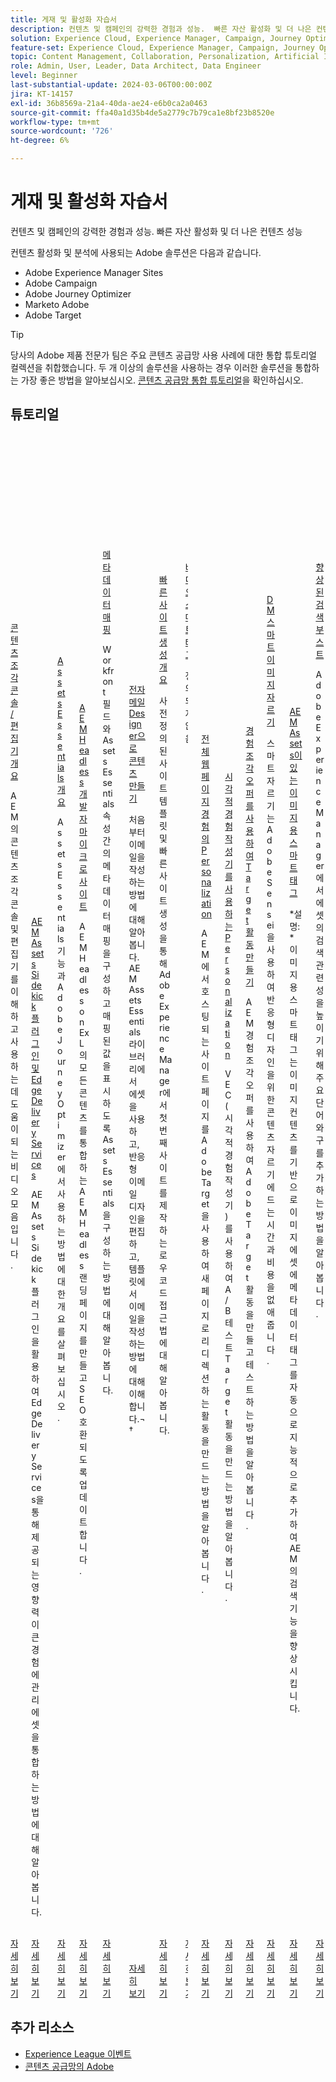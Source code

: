 ```yaml
---
title: 게재 및 활성화 자습서
description: 컨텐츠 및 캠페인의 강력한 경험과 성능.  빠른 자산 활성화 및 더 나은 컨텐츠 성능
solution: Experience Cloud, Experience Manager, Campaign, Journey Optimizer, Marketo, Target
feature-set: Experience Cloud, Experience Manager, Campaign, Journey Optimizer, Marketo Engage, Target
topic: Content Management, Collaboration, Personalization, Artificial Intelligence
role: Admin, User, Leader, Data Architect, Data Engineer
level: Beginner
last-substantial-update: 2024-03-06T00:00:00Z
jira: KT-14157
exl-id: 36b8569a-21a4-40da-ae24-e6b0ca2a0463
source-git-commit: ffa40a1d35b4de5a2779c7b79ca1e8bf23b8520e
workflow-type: tm+mt
source-wordcount: '726'
ht-degree: 6%

---
```


# 게재 및 활성화 자습서

컨텐츠 및 캠페인의 강력한 경험과 성능.  빠른 자산 활성화 및 더 나은 컨텐츠 성능

컨텐츠 활성화 및 분석에 사용되는 Adobe 솔루션은 다음과 같습니다.

* Adobe Experience Manager Sites
* Adobe Campaign
* Adobe Journey Optimizer
* Marketo Adobe
* Adobe Target

>[!TIP]
>
>당사의 Adobe 제품 전문가 팀은 주요 콘텐츠 공급망 사용 사례에 대한 통합 튜토리얼 컬렉션을 취합했습니다. 두 개 이상의 솔루션을 사용하는 경우 이러한 솔루션을 통합하는 가장 좋은 방법을 알아보십시오.  [콘텐츠 공급망 통합 튜토리얼](https://experienceleague.adobe.com/docs/integrations-learn/experience-cloud/solution-categories/content-supply-chain.html?lang=en)을 확인하십시오.

## 튜토리얼

<div class="columns is-multiline">
  <div class="column is-half-tablet is-half-desktop is-one-third-widescreen" aria-label="Content Fragments console/editor overview" tabIndex="0">
    <div class="card" style="height: 100%; display: flex; flex-direction: column; height: 100%;">
      <div class="card-image">
        <figure class="image x-is-16by9">
          <a href="https://experienceleague.adobe.com/docs/experience-manager-learn/content-fragments-console/overview.html" title="콘텐츠 조각 콘솔/편집기 개요" tabindex="-1">
            <img class="is-bordered-r-small" src="https://video.tv.adobe.com/v/3409492?format=jpeg" alt="콘텐츠 조각 콘솔/편집기 개요">
          </a>
        </figure>
      </div>
      <div class="card-content is-padded-small" style="display: flex; flex-direction: column; flex-grow: 1; justify-content: space-between;">
        <div class="top-card-content">
          <p class="headline is-size-6 has-text-weight-bold">
            <a href="https://experienceleague.adobe.com/docs/experience-manager-learn/content-fragments-console/overview.html" title="콘텐츠 조각 콘솔/편집기 개요">콘텐츠 조각 콘솔/편집기 개요</a>
          </p>
          <p class="is-size-6">AEM의 콘텐츠 조각 콘솔 및 편집기를 이해하고 사용하는 데 도움이 되는 비디오 모음입니다.</p>
        </div>
        <a href="https://experienceleague.adobe.com/docs/experience-manager-learn/content-fragments-console/overview.html" class="spectrum-Button spectrum-Button--outline spectrum-Button--primary spectrum-Button--sizeM" style="align-self: flex-start; margin-top: 1rem;">
          <span class="spectrum-Button-label has-no-wrap has-text-weight-bold">자세히 보기</span>
        </a>
      </div>
    </div>
  </div>
  <div class="column is-half-tablet is-half-desktop is-one-third-widescreen" aria-label="AEM Assets Sidekick plugin and Edge Delivery Services" tabIndex="1">
    <div class="card" style="height: 100%; display: flex; flex-direction: column; height: 100%;">
      <div class="card-image">
        <figure class="image x-is-16by9">
          <a href="https://experienceleague.adobe.com/docs/experience-manager-learn/assets/edge-delivery-services/sidekick-plugin.html" title="AEM Assets Sidekick 플러그인 및 Edge Delivery Services" tabindex="-1">
            <img class="is-bordered-r-small" src="https://video.tv.adobe.com/v/3424615?format=jpeg" alt="AEM Assets Sidekick 플러그인 및 Edge Delivery Services">
          </a>
        </figure>
      </div>
      <div class="card-content is-padded-small" style="display: flex; flex-direction: column; flex-grow: 1; justify-content: space-between;">
        <div class="top-card-content">
          <p class="headline is-size-6 has-text-weight-bold">
            <a href="https://experienceleague.adobe.com/docs/experience-manager-learn/assets/edge-delivery-services/sidekick-plugin.html" title="AEM Assets Sidekick 플러그인 및 Edge Delivery Services">AEM Assets Sidekick 플러그인 및 Edge Delivery Services</a>
          </p>
          <p class="is-size-6">AEM Assets Sidekick 플러그인을 활용하여 Edge Delivery Services을 통해 제공되는 영향력이 큰 경험에 관리 에셋을 통합하는 방법에 대해 알아봅니다.</p>
        </div>
        <a href="https://experienceleague.adobe.com/docs/experience-manager-learn/assets/edge-delivery-services/sidekick-plugin.html" class="spectrum-Button spectrum-Button--outline spectrum-Button--primary spectrum-Button--sizeM" style="align-self: flex-start; margin-top: 1rem;">
          <span class="spectrum-Button-label has-no-wrap has-text-weight-bold">자세히 보기</span>
        </a>
      </div>
    </div>
  </div>
  <div class="column is-half-tablet is-half-desktop is-one-third-widescreen" aria-label="Assets Essentials Overvie" tabIndex="2">
    <div class="card" style="height: 100%; display: flex; flex-direction: column; height: 100%;">
      <div class="card-image">
        <figure class="image x-is-16by9">
          <a href="https://experienceleague.adobe.com/docs/journey-optimizer-learn/tutorials/assets-essentials-overview.html" title="Assets Essentials 개요" tabindex="-1">
            <img class="is-bordered-r-small" src="https://video.tv.adobe.com/v/342098?format=jpeg" alt="Assets Essentials 개요">
          </a>
        </figure>
      </div>
      <div class="card-content is-padded-small" style="display: flex; flex-direction: column; flex-grow: 1; justify-content: space-between;">
        <div class="top-card-content">
          <p class="headline is-size-6 has-text-weight-bold">
            <a href="https://experienceleague.adobe.com/docs/journey-optimizer-learn/tutorials/assets-essentials-overview.html" title="Assets Essentials 개요">Assets Essentials 개요</a>
          </p>
          <p class="is-size-6">Assets Essentials 기능과 Adobe Journey Optimizer에서 사용하는 방법에 대한 개요를 살펴보십시오.</p>
        </div>
        <a href="https://experienceleague.adobe.com/docs/journey-optimizer-learn/tutorials/assets-essentials-overview.html" class="spectrum-Button spectrum-Button--outline spectrum-Button--primary spectrum-Button--sizeM" style="align-self: flex-start; margin-top: 1rem;">
          <span class="spectrum-Button-label has-no-wrap has-text-weight-bold">자세히 보기</span>
        </a>
      </div>
    </div>
  </div>
  <div class="column is-half-tablet is-half-desktop is-one-third-widescreen" aria-label="AEM Headless Developer Microsite" tabIndex="3">
    <div class="card" style="height: 100%; display: flex; flex-direction: column; height: 100%;">
      <div class="card-image">
        <figure class="image x-is-16by9">
          <a href="https://experienceleague.adobe.com/landing/experience-manager/headless/developer.html" title="AEM Headless 개발자 마이크로사이트" tabindex="-1">
            <img class="is-bordered-r-small" src="https://video.tv.adobe.com/v/333272?format=jpeg" alt="AEM Headless 개발자 마이크로사이트">
          </a>
        </figure>
      </div>
      <div class="card-content is-padded-small" style="display: flex; flex-direction: column; flex-grow: 1; justify-content: space-between;">
        <div class="top-card-content">
          <p class="headline is-size-6 has-text-weight-bold">
            <a href="https://experienceleague.adobe.com/landing/experience-manager/headless/developer.html" title="AEM Headless 개발자 마이크로사이트">AEM Headless 개발자 마이크로사이트</a>
          </p>
          <p class="is-size-6">AEM Headless on ExL의 모든 콘텐츠를 통합하는 AEM Headless 랜딩 페이지를 만들고 SEO 호환되도록 업데이트합니다.</p>
        </div>
        <a href="https://experienceleague.adobe.com/landing/experience-manager/headless/developer.html" class="spectrum-Button spectrum-Button--outline spectrum-Button--primary spectrum-Button--sizeM" style="align-self: flex-start; margin-top: 1rem;">
          <span class="spectrum-Button-label has-no-wrap has-text-weight-bold">자세히 보기</span>
        </a>
      </div>
    </div>
  </div>
  <div class="column is-half-tablet is-half-desktop is-one-third-widescreen" aria-label="Mapping Metadata" tabIndex="4">
    <div class="card" style="height: 100%; display: flex; flex-direction: column; height: 100%;">
      <div class="card-image">
        <figure class="image x-is-16by9">
          <a href="https://experienceleague.adobe.com/docs/experience-manager-learn/assets-essentials/workfront/map-metadata.html" title="메타데이터 매핑" tabindex="-1">
            <img class="is-bordered-r-small" src="https://video.tv.adobe.com/v/336458?format=jpeg" alt="메타데이터 매핑">
          </a>
        </figure>
      </div>
      <div class="card-content is-padded-small" style="display: flex; flex-direction: column; flex-grow: 1; justify-content: space-between;">
        <div class="top-card-content">
          <p class="headline is-size-6 has-text-weight-bold">
            <a href="https://experienceleague.adobe.com/docs/experience-manager-learn/assets-essentials/workfront/map-metadata.html" title="메타데이터 매핑">메타데이터 매핑</a>
          </p>
          <p class="is-size-6">Workfront 필드와 Assets Essentials 속성 간의 메타데이터 매핑을 구성하고 매핑된 값을 표시하도록 Assets Essentials을 구성하는 방법에 대해 알아봅니다.</p>
        </div>
        <a href="https://experienceleague.adobe.com/docs/experience-manager-learn/assets-essentials/workfront/map-metadata.html" class="spectrum-Button spectrum-Button--outline spectrum-Button--primary spectrum-Button--sizeM" style="align-self: flex-start; margin-top: 1rem;">
          <span class="spectrum-Button-label has-no-wrap has-text-weight-bold">자세히 보기</span>
        </a>
      </div>
    </div>
  </div>
  <div class="column is-half-tablet is-half-desktop is-one-third-widescreen" aria-label="Create content with the Email Designer" tabIndex="5">
    <div class="card" style="height: 100%; display: flex; flex-direction: column; height: 100%;">
      <div class="card-image">
        <figure class="image x-is-16by9">
          <a href="https://experienceleague.adobe.com/docs/journey-optimizer-learn/tutorials/email-channel/create-content-with-the-email-designer.html" title="이메일 Designer으로 콘텐츠 만들기" tabindex="-1">
            <img class="is-bordered-r-small" src="https://video.tv.adobe.com/v/334150?format=jpeg" alt="이메일 Designer으로 콘텐츠 만들기">
          </a>
        </figure>
      </div>
      <div class="card-content is-padded-small" style="display: flex; flex-direction: column; flex-grow: 1; justify-content: space-between;">
        <div class="top-card-content">
          <p class="headline is-size-6 has-text-weight-bold">
            <a href="https://experienceleague.adobe.com/docs/journey-optimizer-learn/tutorials/email-channel/create-content-with-the-email-designer.html" title="이메일 Designer으로 콘텐츠 만들기">전자 메일 Designer으로 콘텐츠 만들기</a>
          </p>
          <p class="is-size-6">처음부터 이메일을 작성하는 방법에 대해 알아봅니다. AEM Assets Essentials 라이브러리에서 에셋을 사용하고, 반응형 이메일 디자인을 편집하고, 템플릿에서 이메일을 작성하는 방법에 대해 이해합니다.¬†</p>
        </div>
        <a href="https://experienceleague.adobe.com/docs/journey-optimizer-learn/tutorials/email-channel/create-content-with-the-email-designer.html" class="spectrum-Button spectrum-Button--outline spectrum-Button--primary spectrum-Button--sizeM" style="align-self: flex-start; margin-top: 1rem;">
          <span class="spectrum-Button-label has-no-wrap has-text-weight-bold">자세히 보기</span>
        </a>
      </div>
    </div>
  </div>
  <div class="column is-half-tablet is-half-desktop is-one-third-widescreen" aria-label="Quick Site Creation Overview" tabIndex="6">
    <div class="card" style="height: 100%; display: flex; flex-direction: column; height: 100%;">
      <div class="card-image">
        <figure class="image x-is-16by9">
          <a href="https://experienceleague.adobe.com/docs/experience-manager-learn/getting-started-wknd-tutorial-develop/site-template/overview.html" title="빠른 사이트 생성 개요" tabindex="-1">
            <img class="is-bordered-r-small" src="https://video.tv.adobe.com/v/333477?format=jpeg" alt="빠른 사이트 생성 개요">
          </a>
        </figure>
      </div>
      <div class="card-content is-padded-small" style="display: flex; flex-direction: column; flex-grow: 1; justify-content: space-between;">
        <div class="top-card-content">
          <p class="headline is-size-6 has-text-weight-bold">
            <a href="https://experienceleague.adobe.com/docs/experience-manager-learn/getting-started-wknd-tutorial-develop/site-template/overview.html" title="빠른 사이트 생성 개요">빠른 사이트 생성 개요</a>
          </p>
          <p class="is-size-6">사전 정의된 사이트 템플릿 및 빠른 사이트 생성을 통해 Adobe Experience Manager에서 첫 번째 사이트를 제작하는 로우 코드 접근법에 대해 알아봅니다. </p>
        </div>
        <a href="https://experienceleague.adobe.com/docs/experience-manager-learn/getting-started-wknd-tutorial-develop/site-template/overview.html" class="spectrum-Button spectrum-Button--outline spectrum-Button--primary spectrum-Button--sizeM" style="align-self: flex-start; margin-top: 1rem;">
          <span class="spectrum-Button-label has-no-wrap has-text-weight-bold">자세히 보기</span>
        </a>
      </div>
    </div>
  </div>
  <div class="column is-half-tablet is-half-desktop is-one-third-widescreen" aria-label="Video Smart Tags" tabIndex="7">
    <div class="card" style="height: 100%; display: flex; flex-direction: column; height: 100%;">
      <div class="card-image">
        <figure class="image x-is-16by9">
          <a href="https://experienceleague.adobe.com/docs/experience-manager-learn/assets/metadata/video-smart-tags.html" title="비디오 스마트 태그" tabindex="-1">
            <img class="is-bordered-r-small" src="https://video.tv.adobe.com/v/327005?format=jpeg" alt="비디오 스마트 태그">
          </a>
        </figure>
      </div>
      <div class="card-content is-padded-small" style="display: flex; flex-direction: column; flex-grow: 1; justify-content: space-between;">
        <div class="top-card-content">
          <p class="headline is-size-6 has-text-weight-bold">
            <a href="https://experienceleague.adobe.com/docs/experience-manager-learn/assets/metadata/video-smart-tags.html" title="비디오 스마트 태그">비디오 스마트 태그</a>
          </p>
          <p class="is-size-6">정의되지 않음</p>
        </div>
        <a href="https://experienceleague.adobe.com/docs/experience-manager-learn/assets/metadata/video-smart-tags.html" class="spectrum-Button spectrum-Button--outline spectrum-Button--primary spectrum-Button--sizeM" style="align-self: flex-start; margin-top: 1rem;">
          <span class="spectrum-Button-label has-no-wrap has-text-weight-bold">자세히 보기</span>
        </a>
      </div>
    </div>
  </div>
  <div class="column is-half-tablet is-half-desktop is-one-third-widescreen" aria-label="Personalization of Full Web Page Experiences" tabIndex="8">
    <div class="card" style="height: 100%; display: flex; flex-direction: column; height: 100%;">
      <div class="card-image">
        <figure class="image x-is-16by9">
          <a href="https://experienceleague.adobe.com/en/docs/experience-manager-learn/sites/integrations/target/personalization-web-page" title="전체 웹 페이지 경험의 Personalization" tabindex="-1">
            <img class="is-bordered-r-small" src="https://cdn.experienceleague.adobe.com/thumb/6353-personalization-web-page.jpg" alt="전체 웹 페이지 경험의 Personalization">
          </a>
        </figure>
      </div>
      <div class="card-content is-padded-small" style="display: flex; flex-direction: column; flex-grow: 1; justify-content: space-between;">
        <div class="top-card-content">
          <p class="headline is-size-6 has-text-weight-bold">
            <a href="https://experienceleague.adobe.com/en/docs/experience-manager-learn/sites/integrations/target/personalization-web-page" title="전체 웹 페이지 경험의 Personalization">전체 웹 페이지 경험의 Personalization</a>
          </p>
          <p class="is-size-6">AEM에서 호스팅되는 사이트 페이지를 Adobe Target을 사용하여 새 페이지로 리디렉션하는 활동을 만드는 방법을 알아봅니다.</p>
        </div>
        <a href="https://experienceleague.adobe.com/en/docs/experience-manager-learn/sites/integrations/target/personalization-web-page" class="spectrum-Button spectrum-Button--outline spectrum-Button--primary spectrum-Button--sizeM" style="align-self: flex-start; margin-top: 1rem;">
          <span class="spectrum-Button-label has-no-wrap has-text-weight-bold">자세히 보기</span>
        </a>
      </div>
    </div>
  </div>
  <div class="column is-half-tablet is-half-desktop is-one-third-widescreen" aria-label="Personalization using Visual Experience Composer" tabIndex="9">
    <div class="card" style="height: 100%; display: flex; flex-direction: column; height: 100%;">
      <div class="card-image">
        <figure class="image x-is-16by9">
          <a href="https://experienceleague.adobe.com/docs/experience-manager-learn/sites/integrations/target/personalization-using-vec.html" title="시각적 경험 작성기를 사용한 Personalization" tabindex="-1">
            <img class="is-bordered-r-small" src="https://cdn.experienceleague.adobe.com/thumb/6352-personalization-using-vec.jpg" alt="시각적 경험 작성기를 사용한 Personalization">
          </a>
        </figure>
      </div>
      <div class="card-content is-padded-small" style="display: flex; flex-direction: column; flex-grow: 1; justify-content: space-between;">
        <div class="top-card-content">
          <p class="headline is-size-6 has-text-weight-bold">
            <a href="https://experienceleague.adobe.com/docs/experience-manager-learn/sites/integrations/target/personalization-using-vec.html" title="시각적 경험 작성기를 사용한 Personalization">시각적 경험 작성기를 사용하는 Personalization</a>
          </p>
          <p class="is-size-6">VEC(시각적 경험 작성기)를 사용하여 A/B 테스트 Target 활동을 만드는 방법을 알아봅니다.</p>
        </div>
        <a href="https://experienceleague.adobe.com/docs/experience-manager-learn/sites/integrations/target/personalization-using-vec.html" class="spectrum-Button spectrum-Button--outline spectrum-Button--primary spectrum-Button--sizeM" style="align-self: flex-start; margin-top: 1rem;">
          <span class="spectrum-Button-label has-no-wrap has-text-weight-bold">자세히 보기</span>
        </a>
      </div>
    </div>
  </div>
  <div class="column is-half-tablet is-half-desktop is-one-third-widescreen" aria-label=" Create Target Activity using Experience Fragment Offers" tabIndex="10">
    <div class="card" style="height: 100%; display: flex; flex-direction: column; height: 100%;">
      <div class="card-image">
        <figure class="image x-is-16by9">
          <a href="https://experienceleague.adobe.com/docs/experience-manager-learn/sites/integrations/target/create-target-activity.html" title=" 경험 조각 오퍼를 사용하여 Target 활동 만들기" tabindex="-1">
            <img class="is-bordered-r-small" src="https://video.tv.adobe.com/v/41246?format=jpeg" alt=" 경험 조각 오퍼를 사용하여 Target 활동 만들기">
          </a>
        </figure>
      </div>
      <div class="card-content is-padded-small" style="display: flex; flex-direction: column; flex-grow: 1; justify-content: space-between;">
        <div class="top-card-content">
          <p class="headline is-size-6 has-text-weight-bold">
            <a href="https://experienceleague.adobe.com/docs/experience-manager-learn/sites/integrations/target/create-target-activity.html" title=" 경험 조각 오퍼를 사용하여 Target 활동 만들기"> 경험 조각 오퍼를 사용하여 Target 활동 만들기</a>
          </p>
          <p class="is-size-6">AEM 경험 조각 오퍼를 사용하여 Adobe Target 활동을 만들고 테스트하는 방법을 알아봅니다.</p>
        </div>
        <a href="https://experienceleague.adobe.com/docs/experience-manager-learn/sites/integrations/target/create-target-activity.html" class="spectrum-Button spectrum-Button--outline spectrum-Button--primary spectrum-Button--sizeM" style="align-self: flex-start; margin-top: 1rem;">
          <span class="spectrum-Button-label has-no-wrap has-text-weight-bold">자세히 보기</span>
        </a>
      </div>
    </div>
  </div>
  <div class="column is-half-tablet is-half-desktop is-one-third-widescreen" aria-label="DM Smart Image Crop" tabIndex="11">
    <div class="card" style="height: 100%; display: flex; flex-direction: column; height: 100%;">
      <div class="card-image">
        <figure class="image x-is-16by9">
          <a href="https://experienceleague.adobe.com/docs/experience-manager-learn/assets/dynamic-media/images/smart-crop-feature-video-use.html" title="DM 스마트 이미지 자르기" tabindex="-1">
            <img class="is-bordered-r-small" src="https://video.tv.adobe.com/v/21519?format=jpeg" alt="DM 스마트 이미지 자르기">
          </a>
        </figure>
      </div>
      <div class="card-content is-padded-small" style="display: flex; flex-direction: column; flex-grow: 1; justify-content: space-between;">
        <div class="top-card-content">
          <p class="headline is-size-6 has-text-weight-bold">
            <a href="https://experienceleague.adobe.com/docs/experience-manager-learn/assets/dynamic-media/images/smart-crop-feature-video-use.html" title="DM 스마트 이미지 자르기">DM 스마트 이미지 자르기</a>
          </p>
          <p class="is-size-6">스마트 자르기는 Adobe Sensei을 사용하여 반응형 디자인을 위한 콘텐츠 자르기에 드는 시간과 비용을 없애줍니다.</p>
        </div>
        <a href="https://experienceleague.adobe.com/docs/experience-manager-learn/assets/dynamic-media/images/smart-crop-feature-video-use.html" class="spectrum-Button spectrum-Button--outline spectrum-Button--primary spectrum-Button--sizeM" style="align-self: flex-start; margin-top: 1rem;">
          <span class="spectrum-Button-label has-no-wrap has-text-weight-bold">자세히 보기</span>
        </a>
      </div>
    </div>
  </div>
  <div class="column is-half-tablet is-half-desktop is-one-third-widescreen" aria-label="Smart Tags for images with AEM Assets" tabIndex="12">
    <div class="card" style="height: 100%; display: flex; flex-direction: column; height: 100%;">
      <div class="card-image">
        <figure class="image x-is-16by9">
          <a href="https://experienceleague.adobe.com/docs/experience-manager-learn/assets/metadata/image-smart-tags.html" title="AEM Assets이 있는 이미지용 스마트 태그" tabindex="-1">
            <img class="is-bordered-r-small" src="https://video.tv.adobe.com/v/17019?format=jpeg" alt="AEM Assets이 있는 이미지용 스마트 태그">
          </a>
        </figure>
      </div>
      <div class="card-content is-padded-small" style="display: flex; flex-direction: column; flex-grow: 1; justify-content: space-between;">
        <div class="top-card-content">
          <p class="headline is-size-6 has-text-weight-bold">
            <a href="https://experienceleague.adobe.com/docs/experience-manager-learn/assets/metadata/image-smart-tags.html" title="AEM Assets이 있는 이미지용 스마트 태그">AEM Assets이 있는 이미지용 스마트 태그</a>
          </p>
          <p class="is-size-6">*설명:* 이미지용 스마트 태그는 이미지 컨텐츠를 기반으로 이미지 에셋에 메타데이터 태그를 자동으로 지능적으로 추가하여 AEM의 검색 기능을 향상시킵니다.</p>
        </div>
        <a href="https://experienceleague.adobe.com/docs/experience-manager-learn/assets/metadata/image-smart-tags.html" class="spectrum-Button spectrum-Button--outline spectrum-Button--primary spectrum-Button--sizeM" style="align-self: flex-start; margin-top: 1rem;">
          <span class="spectrum-Button-label has-no-wrap has-text-weight-bold">자세히 보기</span>
        </a>
      </div>
    </div>
  </div>
  <div class="column is-half-tablet is-half-desktop is-one-third-widescreen" aria-label="Enhanced Search Search Boost" tabIndex="13">
    <div class="card" style="height: 100%; display: flex; flex-direction: column; height: 100%;">
      <div class="card-image">
        <figure class="image x-is-16by9">
          <a href="https://experienceleague.adobe.com/docs/experience-manager-learn/assets/search-and-discovery/search-boost.html" title="향상된 검색 부스트" tabindex="-1">
            <img class="is-bordered-r-small" src="https://video.tv.adobe.com/v/16766?format=jpeg" alt="향상된 검색 부스트">
          </a>
        </figure>
      </div>
      <div class="card-content is-padded-small" style="display: flex; flex-direction: column; flex-grow: 1; justify-content: space-between;">
        <div class="top-card-content">
          <p class="headline is-size-6 has-text-weight-bold">
            <a href="https://experienceleague.adobe.com/docs/experience-manager-learn/assets/search-and-discovery/search-boost.html" title="향상된 검색 부스트">향상된 검색 부스트</a>
          </p>
          <p class="is-size-6">Adobe Experience Manager에서 에셋의 검색 관련성을 높이기 위해 주요 단어와 구를 추가하는 방법을 알아봅니다.</p>
        </div>
        <a href="https://experienceleague.adobe.com/docs/experience-manager-learn/assets/search-and-discovery/search-boost.html" class="spectrum-Button spectrum-Button--outline spectrum-Button--primary spectrum-Button--sizeM" style="align-self: flex-start; margin-top: 1rem;">
          <span class="spectrum-Button-label has-no-wrap has-text-weight-bold">자세히 보기</span>
        </a>
      </div>
    </div>
  </div>
</div>

## 추가 리소스

* [Experience League 이벤트](https://experienceleague.adobe.com/events/)
* [콘텐츠 공급망의 Adobe](https://business.adobe.com/resources/webinars/adobe-on-the-content-supply-chain.html)
